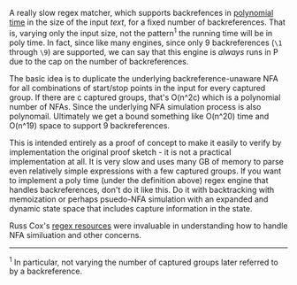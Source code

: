 A really slow regex matcher, which supports backrefences in [polynomial time](https://en.wikipedia.org/wiki/P_(complexity)) in the 
size of the input _text_, for a fixed number of backreferences. That is, varying only the input size, not the pattern<sup>1</sup> the 
running time will be in poly time. In fact, since like many engines, since only 9 backreferences (`\1` through `\9`) are supported, we
can say that this engine is _always_ runs in P due to the cap on the number of backreferences.  

The basic idea is to duplicate the underlying backreference-unaware NFA for all combinations of start/stop points in the 
input for every captured group. If there are c captured groups, that's O(n^2c) which is a polynomial number of NFAs. Since the
underlying NFA simulation process is also polynomail. Ultimately we get a bound something like O(n^20) time and O(n^19) space to
support 9 backreferences.

This is intended entirely as a proof of concept to make it easily to verify by implementation the original proof
sketch - it is not a practical implementation at all. It is very slow and uses many GB of memory to parse even relatively
simple expressions with a few captured groups. If you want to implement a poly time (under  the definition above) regex engine
that handles backreferences, don't do it like this. Do it with backtracking with memoization or perhaps psuedo-NFA simulation with
an expanded and dynamic state space that includes capture information in the state.

Russ Cox's [regex resources](https://swtch.com/~rsc/regexp/) were invaluable in understanding how to handle NFA similuation and other concerns.  
 

---

<sup>1</sup> In particular, not varying the number of captured groups later referred to by a backreference. 